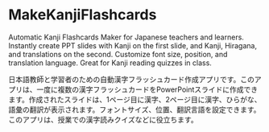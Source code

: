 # MakeKanjiFlashcards
Automatic Kanji Flashcards Maker for Japanese teachers and learners. Instantly create PPT slides with Kanji on the first slide, and Kanji, Hiragana, and translations on the second. Customize font size, position, and translation language. Great for Kanji reading quizzes in class.

日本語教師と学習者のための自動漢字フラッシュカード作成アプリです。このアプリは、一度に複数の漢字フラッシュカードをPowerPointスライドに作成できます。作成されたスライドは、1ページ目に漢字、2ページ目に漢字、ひらがな、語彙の翻訳が表示されます。フォントサイズ、位置、翻訳言語を設定できます。このアプリは、授業での漢字読みクイズなどに役立ちます。
